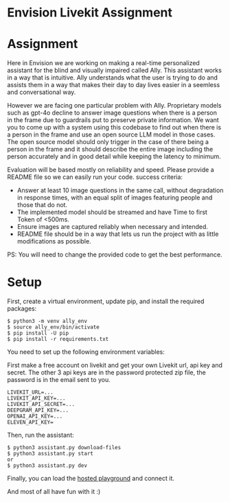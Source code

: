 # Envision Livekit Assignment

# Assignment
Here in Envision we are working on making a real-time personalized assistant for the blind and visually impaired called Ally. This assistant works in a way that is intuitive. Ally understands what the user is trying to do and assists them in a way that makes their day to day lives easier in a seemless and conversational way. 

However we are facing one particular problem with Ally. Proprietary models such as gpt-4o decline to answer image questions when there is a person in the frame due to guardrails put to preserve private information. We want you to come up with a system using this codebase to find out when there is a person in the frame and use an open source LLM model in those cases. The open source model should only trigger in the case of there being a person in the frame and it should describe the entire image including the person accurately and in good detail while keeping the latency to minimum.

Evaluation will be based mostly on reliability and speed. Please provide a README file so we can easily run your code.
success criteria:
- Answer at least 10 image questions in the same call, without degradation in response times, with an equal split of images featuring people and those that do not.
- The implemented model should be streamed and have Time to first Token of <500ms.
- Ensure images are captured reliably when necessary and intended.
- README file should be in a way that lets us run the project with as little modifications as possible.


PS: You will need to change the provided code to get the best performance.

# Setup

First, create a virtual environment, update pip, and install the required packages:

```
$ python3 -m venv ally_env
$ source ally_env/bin/activate
$ pip install -U pip
$ pip install -r requirements.txt
```

You need to set up the following environment variables:

First make a free account on livekit and get your own Livekit url, api key and secret.
The other 3 api keys are in the password protected zip file, the password is in the email sent to you.

```
LIVEKIT_URL=...
LIVEKIT_API_KEY=...
LIVEKIT_API_SECRET=...
DEEPGRAM_API_KEY=...
OPENAI_API_KEY=...
ELEVEN_API_KEY=
```

Then, run the assistant:

```
$ python3 assistant.py download-files
$ python3 assistant.py start
or
$ python3 assistant.py dev
```

Finally, you can load the [hosted playground](https://agents-playground.livekit.io/) and connect it.

And most of all have fun with it :)
